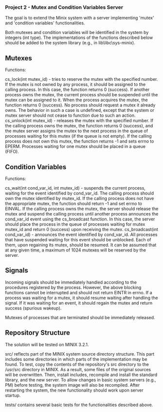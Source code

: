 
### Project 2 - Mutex and Condition Variables Server
The goal is to extend the Minix system with a server implementing 'mutex' and 'condition variables' functionalities.

Both mutexes and condition variables will be identified in the system by integers (int type). The implementations of the functions described below should be added to the system library (e.g., in lib\libc\sys-minix\).

## Mutexes
Functions:

cs_lock(int mutex_id) - tries to reserve the mutex with the specified number.
If the mutex is not owned by any process, it should be assigned to the calling process.
In this case, the function returns 0 (success).
If another process owns the mutex, the current process should be suspended until the mutex can be assigned to it.
When the process acquires the mutex, the function returns 0 (success).
No process should request a mutex it already owns.
The behavior in such a case is undefined, except that the system or mutex server should not cease to function due to such an action.
cs_unlock(int mutex_id) - releases the mutex with the specified number.
If the calling process owns the mutex, the function returns 0 (success), and the mutex server assigns the mutex to the next process in the queue of processes waiting for this mutex (if the queue is not empty).
If the calling process does not own this mutex, the function returns -1 and sets errno to EPERM.
Processes waiting for one mutex should be placed in a queue (FIFO).

## Condition Variables
Functions:

cs_wait(int cond_var_id, int mutex_id) - suspends the current process, waiting for the event identified by cond_var_id.
The calling process should own the mutex identified by mutex_id.
If the calling process does not have the appropriate mutex, the function should return -1 and set errno to EINVAL.
If the calling process owns the mutex, the server should release the mutex and suspend the calling process until another process announces the cond_var_id event using the cs_broadcast function.
In this case, the server should place the process in the queue of processes waiting for mutex mutex_id and return 0 (success) upon receiving the mutex.
cs_broadcast(int cond_var_id) - announces the event identified by cond_var_id. All processes that have suspended waiting for this event should be unblocked. Each of them, upon regaining its mutex, should be resumed.
It can be assumed that at any given time, a maximum of 1024 mutexes will be reserved by the server.

## Signals
Incoming signals should be immediately handled according to the procedures registered by the process.
However, the above blocking functions cannot be interrupted and should not return EINTR in errno.
If a process was waiting for a mutex, it should resume waiting after handling the signal.
If it was waiting for an event, it should regain the mutex and return success (spurious wakeup).

Mutexes of processes that are terminated should be immediately released.

## Repository Structure
The solution will be tested on MINIX 3.2.1.

src/ reflects part of the MINIX system source directory structure.
This part includes some directories in which parts of the implementation may be found.
To test, copy the contents of the repository's src directory to the /usr/src directory in MINIX.
As a result, some files of the original sources will be overwritten.
Then, install includes, recompile and install the standard library, and the new server.
To allow changes in basic system servers (e.g., PM) before testing, the system image will also be recompiled.
After restarting the system, the new functionality should work upon server startup.

tests/ contains several basic tests for the functionalities described above.
